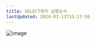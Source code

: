 ```yaml
---
title: SELECT쿼리 실행순서
lastUpdated: 2024-03-13T15:17:56
---
```


![image](https://user-images.githubusercontent.com/81006587/198918916-5a48486e-eb32-4767-ace3-7a63f8e14066.png)
